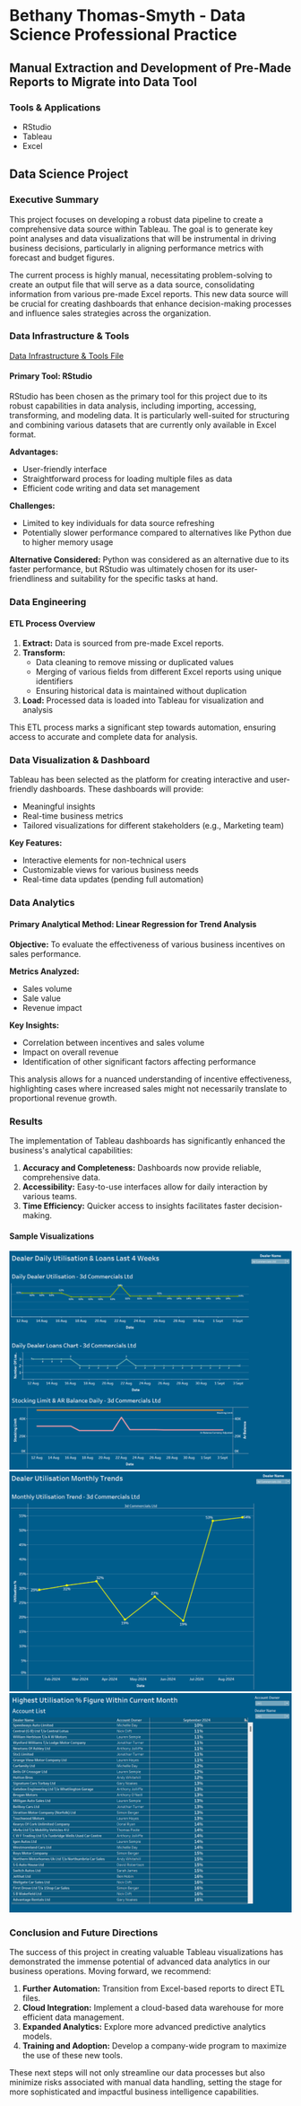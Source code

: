 # Bethany Thomas-Smyth - Data Science Professional Practice

## Manual Extraction and Development of Pre-Made Reports to Migrate into Data Tool

### Tools & Applications
- RStudio
- Tableau
- Excel

## Data Science Project

### Executive Summary
This project focuses on developing a robust data pipeline to create a comprehensive data source within Tableau. The goal is to generate key point analyses and data visualizations that will be instrumental in driving business decisions, particularly in aligning performance metrics with forecast and budget figures. 

The current process is highly manual, necessitating problem-solving to create an output file that will serve as a data source, consolidating information from various pre-made Excel reports. This new data source will be crucial for creating dashboards that enhance decision-making processes and influence sales strategies across the organization.

### Data Infrastructure & Tools
[Data Infrastructure & Tools File](code/index.R)

#### Primary Tool: RStudio
RStudio has been chosen as the primary tool for this project due to its robust capabilities in data analysis, including importing, accessing, transforming, and modeling data. It is particularly well-suited for structuring and combining various datasets that are currently only available in Excel format.

**Advantages:**
- User-friendly interface
- Straightforward process for loading multiple files as data
- Efficient code writing and data set management

**Challenges:**
- Limited to key individuals for data source refreshing
- Potentially slower performance compared to alternatives like Python due to higher memory usage

**Alternative Considered:** Python was considered as an alternative due to its faster performance, but RStudio was ultimately chosen for its user-friendliness and suitability for the specific tasks at hand.

### Data Engineering

#### ETL Process Overview
1. **Extract:** Data is sourced from pre-made Excel reports.
2. **Transform:** 
   - Data cleaning to remove missing or duplicated values
   - Merging of various fields from different Excel reports using unique identifiers
   - Ensuring historical data is maintained without duplication
3. **Load:** Processed data is loaded into Tableau for visualization and analysis

This ETL process marks a significant step towards automation, ensuring access to accurate and complete data for analysis.

### Data Visualization & Dashboard

Tableau has been selected as the platform for creating interactive and user-friendly dashboards. These dashboards will provide:

- Meaningful insights
- Real-time business metrics
- Tailored visualizations for different stakeholders (e.g., Marketing team)

**Key Features:**
- Interactive elements for non-technical users
- Customizable views for various business needs
- Real-time data updates (pending full automation)

### Data Analytics

#### Primary Analytical Method: Linear Regression for Trend Analysis

**Objective:** To evaluate the effectiveness of various business incentives on sales performance.

**Metrics Analyzed:**
- Sales volume
- Sale value
- Revenue impact

**Key Insights:**
- Correlation between incentives and sales volume
- Impact on overall revenue
- Identification of other significant factors affecting performance

This analysis allows for a nuanced understanding of incentive effectiveness, highlighting cases where increased sales might not necessarily translate to proportional revenue growth.

### Results

The implementation of Tableau dashboards has significantly enhanced the business's analytical capabilities:

1. **Accuracy and Completeness:** Dashboards now provide reliable, comprehensive data.
2. **Accessibility:** Easy-to-use interfaces allow for daily interaction by various teams.
3. **Time Efficiency:** Quicker access to insights facilitates faster decision-making.

#### Sample Visualizations
![Dashboard 1](assets/dashboard1.png)
![Dashboard 2](assets/dashboard2.png)
![Dashboard 3](assets/dashboard3.png)

### Conclusion and Future Directions

The success of this project in creating valuable Tableau visualizations has demonstrated the immense potential of advanced data analytics in our business operations. Moving forward, we recommend:

1. **Further Automation:** Transition from Excel-based reports to direct ETL files.
2. **Cloud Integration:** Implement a cloud-based data warehouse for more efficient data management.
3. **Expanded Analytics:** Explore more advanced predictive analytics models.
4. **Training and Adoption:** Develop a company-wide program to maximize the use of these new tools.

These next steps will not only streamline our data processes but also minimize risks associated with manual data handling, setting the stage for more sophisticated and impactful business intelligence capabilities.
